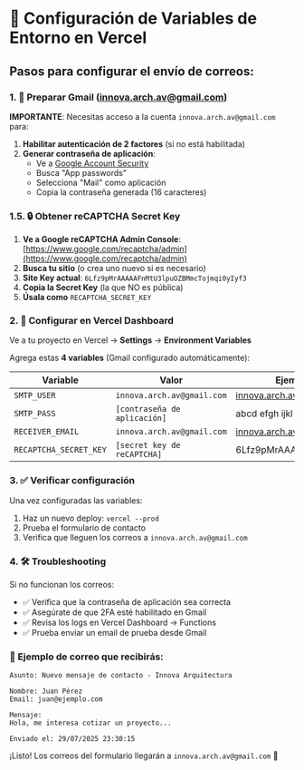 # 🔧 Configuración de Variables de Entorno en Vercel

## Pasos para configurar el envío de correos:

### 1. 📧 Preparar Gmail (innova.arch.av@gmail.com)

**IMPORTANTE**: Necesitas acceso a la cuenta `innova.arch.av@gmail.com` para:

1. **Habilitar autenticación de 2 factores** (si no está habilitada)
2. **Generar contraseña de aplicación**:
   - Ve a [Google Account Security](https://myaccount.google.com/security)
   - Busca "App passwords" 
   - Selecciona "Mail" como aplicación
   - Copia la contraseña generada (16 caracteres)

### 1.5. 🔒 Obtener reCAPTCHA Secret Key

1. **Ve a Google reCAPTCHA Admin Console**: [https://www.google.com/recaptcha/admin](https://www.google.com/recaptcha/admin)
2. **Busca tu sitio** (o crea uno nuevo si es necesario)
3. **Site Key actual**: `6Lfz9pMrAAAAAFnMtU3lpuOZBMmcTojmqi0yIyf3`
4. **Copia la Secret Key** (la que NO es pública)
5. **Úsala como** `RECAPTCHA_SECRET_KEY`

### 2. 🚀 Configurar en Vercel Dashboard

Ve a tu proyecto en Vercel → **Settings** → **Environment Variables**

Agrega estas **4 variables** (Gmail configurado automáticamente):

| Variable | Valor | Ejemplo |
|----------|-------|---------|
| `SMTP_USER` | `innova.arch.av@gmail.com` | innova.arch.av@gmail.com |
| `SMTP_PASS` | `[contraseña de aplicación]` | abcd efgh ijkl mnop |
| `RECEIVER_EMAIL` | `innova.arch.av@gmail.com` | innova.arch.av@gmail.com |
| `RECAPTCHA_SECRET_KEY` | `[secret key de reCAPTCHA]` | 6Lfz9pMrAAAAAA... |

### 3. ✅ Verificar configuración

Una vez configuradas las variables:
1. Haz un nuevo deploy: `vercel --prod`
2. Prueba el formulario de contacto
3. Verifica que lleguen los correos a `innova.arch.av@gmail.com`

### 4. 🛠️ Troubleshooting

Si no funcionan los correos:

- ✅ Verifica que la contraseña de aplicación sea correcta
- ✅ Asegúrate de que 2FA esté habilitado en Gmail
- ✅ Revisa los logs en Vercel Dashboard → Functions
- ✅ Prueba enviar un email de prueba desde Gmail

### 📝 Ejemplo de correo que recibirás:

```
Asunto: Nuevo mensaje de contacto - Innova Arquitectura

Nombre: Juan Pérez
Email: juan@ejemplo.com

Mensaje:
Hola, me interesa cotizar un proyecto...

Enviado el: 29/07/2025 23:30:15
```

¡Listo! Los correos del formulario llegarán a `innova.arch.av@gmail.com` 📧 